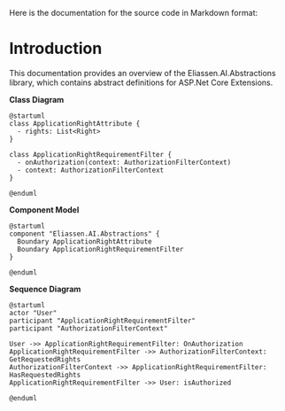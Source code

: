 Here is the documentation for the source code in Markdown format:

**Introduction**
===============

This documentation provides an overview of the Eliassen.AI.Abstractions library, which contains abstract definitions for ASP.Net Core Extensions.


**Class Diagram**
```plantuml
@startuml
class ApplicationRightAttribute {
  - rights: List<Right>
}

class ApplicationRightRequirementFilter {
  - onAuthorization(context: AuthorizationFilterContext)
  - context: AuthorizationFilterContext
}

@enduml
```


**Component Model**
```plantuml
@startuml
component "Eliassen.AI.Abstractions" {
  Boundary ApplicationRightAttribute
  Boundary ApplicationRightRequirementFilter
}

@enduml
```

**Sequence Diagram**
```plantuml
@startuml
actor "User"
participant "ApplicationRightRequirementFilter"
participant "AuthorizationFilterContext"

User ->> ApplicationRightRequirementFilter: OnAuthorization
ApplicationRightRequirementFilter ->> AuthorizationFilterContext: GetRequestedRights
AuthorizationFilterContext ->> ApplicationRightRequirementFilter: HasRequestedRights
ApplicationRightRequirementFilter ->> User: isAuthorized

@enduml
```

